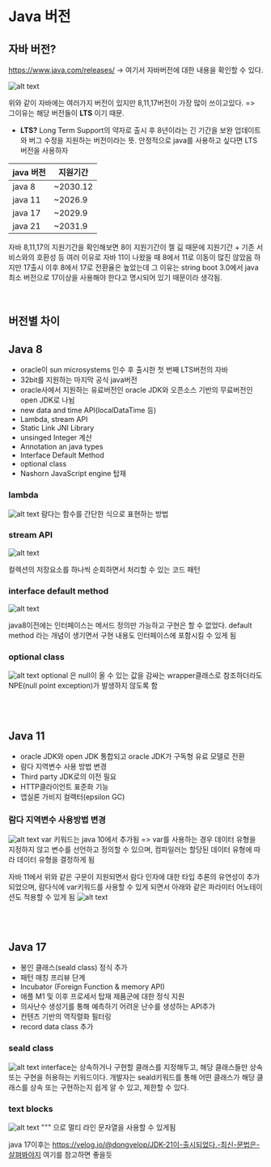 # Java 버전

## 자바 버전?

https://www.java.com/releases/
-> 여기서 자바버전에 대한 내용을 확인할 수 있다.

![alt text](res/IMG_1497.jpeg)

위와 같이 자바에는 여러가지 버전이 있지만 8,11,17버전이 가장 많이 쓰이고있다.
=> 그이유는 해당 버전들이 <strong>LTS</strong> 이기 때문.

- <strong>LTS?</strong>
  Long Term Support의 약자로 출시 후 8년이라는 긴 기간을 보완 업데이트와 버그 수정을 지원하는 버전이라는 뜻. 안정적으로 java를 사용하고 싶다면 LTS버전을 사용하자

| java 버전 | 지원기간 |
| --------- | -------- |
| java 8    | ~2030.12 |
| java 11   | ~2026.9  |
| java 17   | ~2029.9  |
| java 21   | ~2031.9  |

자바 8,11,17의 지원기간을 확인해보면 8이 지원기간이 젤 긺
때문에 지원기간 + 기존 서비스와의 호환성 등 여러 이유로 자바 11이 나왔을 때 8에서 11로 이동이 많진 않았음
하지만 17출시 이후 8에서 17로 전환율은 높았는데 그 이유는 string boot 3.0에서 java최소 버전으로 17이상을 사용해야 한다고 명시되어 있기 때문이라 생각됨.

<br>

## 버전별 차이

## Java 8

- oracle이 sun microsystems 인수 후 출시한 첫 번째 LTS버전의 자바
- 32bit를 지원하는 마지막 공식 java버전
- oracle사에서 지원하는 유료버전인 oracle JDK와 오픈소스 기반의 무료버전인 open JDK로 나뉨
- new data and time API(localDataTime 등)
- Lambda, stream API
- Static Link JNI Library
- unsinged Integer 계산
- Annotation an java types
- Interface Default Method
- optional class
- Nashorn JavaScript engine 탑재

### lambda

![alt text](res/image-1.png)
람다는 함수를 간단한 식으로 표현하는 방법

### stream API

![alt text](res/image-2.png)

컬렉션의 저장요소를 하나씩 순회하면서 처리할 수 있는 코드 패턴

### interface default method

![alt text](res/image-3.png)

java8이전에는 인터페이스는 메서드 정의만 가능하고 구현은 할 수 없었다.
default method 라는 개념이 생기면서 구현 내용도 인터페이스에 포함시킬 수 있게 됨

### optional class

![alt text](res/image-4.png)
optional 은 null이 올 수 있는 값을 감싸는 wrapper클래스로 참조하더라도 NPE(null point exception)가 발생하지 않도록 함

<br><br>

## Java 11

- oracle JDK와 open JDK 통합되고 oracle JDK가 구독형 유료 모델로 전환
- 람다 지역변수 사용 방법 변경
- Third party JDK로의 이전 필요
- HTTP클라이언트 표준화 기능
- 앱실론 가비지 컬랙터(epsilon GC)

### 람다 지역변수 사용방법 변경

![alt text](res/image-6.png)
var 키워드는 java 10에서 추가됨
=> var를 사용하는 경우 데이터 유형을 지정하지 않고 변수를 선언하고 정의할 수 있으며, 컴파일러는 할당된 데이터 유형에 따라 데이터 유형을 결정하게 됨

자바 11에서 위와 같은 구문이 지원되면서 람다 인자에 대한 타입 추론의 유연성이 추가되었으며, 람다식에 var키워드를 사용할 수 있게 되면서 아래와 같은 파라미터 어노테이션도 적용할 수 있게 됨
![alt text](res/image-7.png)

<br><br>

## Java 17

- 봉인 클래스(seald class) 정식 추가
- 패턴 매칭 프리뷰 단계
- Incubator (Foreign Function & memory API)
- 애플 M1 및 이후 프로세서 탑재 제품군에 대한 정식 지원
- 의사난수 생성기를 통해 예측하기 어려운 난수를 생성하는 API추가
- 컨텐츠 기반의 역직렬화 필터링
- record data class 추가

### seald class

![alt text](res/image-5.png)
interface는 상속하거나 구현할 클래스를 지정해두고, 해당 클래스들만 상속 또는 구현을 허용하는 키워드이다.
개발자는 seald키워드를 통해 어떤 클래스가 해당 클래스를 상속 또는 구현하는지 쉽게 알 수 있고, 제한할 수 있다.

### text blocks

![alt text](res/image-8.png)
""" 으로 멀티 라인 문자열을 사용할 수 있게됨

java 17이후는
https://velog.io/@dongvelop/JDK-21이-출시되었다.-최신-문법은-살펴봐야지
여기를 참고하면 좋을듯
